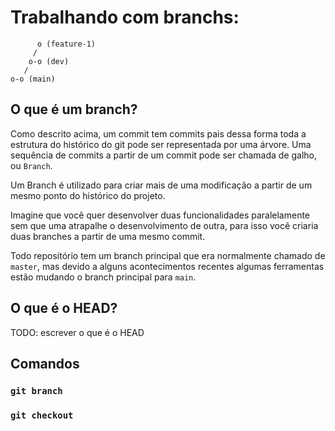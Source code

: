 # Trabalhando com branchs:

```
      o (feature-1)
     /
    o-o (dev)
   /
o-o (main)
```

## O que é um **branch**?

Como descrito acima, um commit tem commits pais dessa forma toda a estrutura
do histórico do git pode ser representada por uma árvore. Uma sequência de 
commits a partir de um commit pode ser chamada de galho, ou `Branch`.

Um Branch é utilizado para criar mais de uma modificação a partir de um mesmo
ponto do histórico do projeto. 

Imagine que você quer desenvolver duas funcionalidades paralelamente sem que uma
atrapalhe o desenvolvimento de outra, para isso você criaria duas branches a 
partir de uma mesmo commit.

Todo repositório tem um branch principal que era normalmente chamado de 
`master`, mas devido a alguns acontecimentos recentes algumas ferramentas estão
mudando o branch principal para `main`.

## O que é o **HEAD**?

TODO: escrever o que é o HEAD


## Comandos

### `git branch`

### `git checkout`
